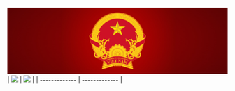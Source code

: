 ![](./Emblem_of_Vietnam.png)
| <a><img style="width:800px" src="https://github-readme-stats.vercel.app/api?username=anhpt97&show_icons=true&include_all_commits=true&hide_border=true" /></a> | <a><img style="width:600px" src="https://github-readme-stats.vercel.app/api/top-langs/?username=anhpt97&layout=donut&hide_border=true" /></a> |
| ------------- | ------------- |
